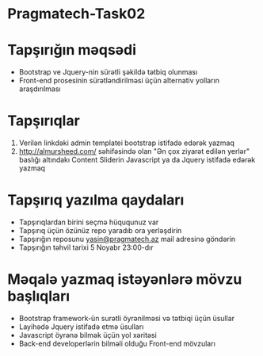 # Pragmatech-Task02

# Tapşırığın məqsədi
- Bootstrap ve Jquery-nin sürətli şəkildə tətbiq olunması
- Front-end prosesinin sürətləndirilməsi üçün alternativ yolların araşdırılması

# Tapşırıqlar
1. Verilən linkdəki admin templatei bootstrap istifadə edərək yazmaq
2. http://almursheed.com/ səhifəsində olan "Ən çox ziyarət edilən yerlər" baslığı altındakı Content Sliderin Javascript ya da Jquery istifadə edərək yazmaq

# Tapşırıq yazılma qaydaları
- Tapşırıqlardan birini seçmə hüququnuz var
- Tapşırıq üçün özünüz repo yaradıb ora yerləşdirin
- Tapşırığın reposunu yasin@pragmatech.az mail adresinə göndərin
- Tapşırığın təhvil tarixi 5 Noyabr 23:00-dır

# Məqalə yazmaq istəyənlərə mövzu başlıqları
- Bootstrap framework-ün surətli öyrənilməsi və tətbiqi üçün üsullar
- Layihədə Jquery istifadə etmə üsulları
- Javascript öyrənə bilmək üçün yol xəritəsi
- Back-end developerlərin bilməli olduğu Front-end mövzuları 


